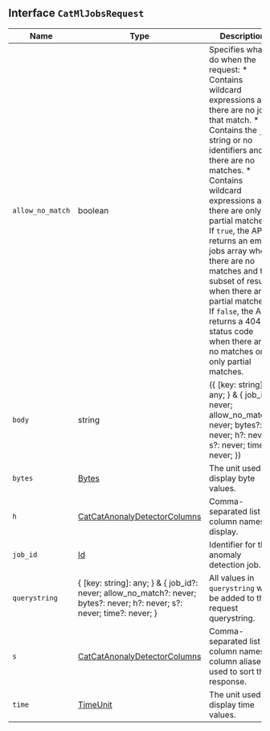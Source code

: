 ## Interface `CatMlJobsRequest`

| Name | Type | Description |
| - | - | - |
| `allow_no_match` | boolean | Specifies what to do when the request: * Contains wildcard expressions and there are no jobs that match. * Contains the `_all` string or no identifiers and there are no matches. * Contains wildcard expressions and there are only partial matches. If `true`, the API returns an empty jobs array when there are no matches and the subset of results when there are partial matches. If `false`, the API returns a 404 status code when there are no matches or only partial matches. |
| `body` | string | ({ [key: string]: any; } & { job_id?: never; allow_no_match?: never; bytes?: never; h?: never; s?: never; time?: never; }) | All values in `body` will be added to the request body. |
| `bytes` | [Bytes](./Bytes.md) | The unit used to display byte values. |
| `h` | [CatCatAnonalyDetectorColumns](./CatCatAnonalyDetectorColumns.md) | Comma-separated list of column names to display. |
| `job_id` | [Id](./Id.md) | Identifier for the anomaly detection job. |
| `querystring` | { [key: string]: any; } & { job_id?: never; allow_no_match?: never; bytes?: never; h?: never; s?: never; time?: never; } | All values in `querystring` will be added to the request querystring. |
| `s` | [CatCatAnonalyDetectorColumns](./CatCatAnonalyDetectorColumns.md) | Comma-separated list of column names or column aliases used to sort the response. |
| `time` | [TimeUnit](./TimeUnit.md) | The unit used to display time values. |
